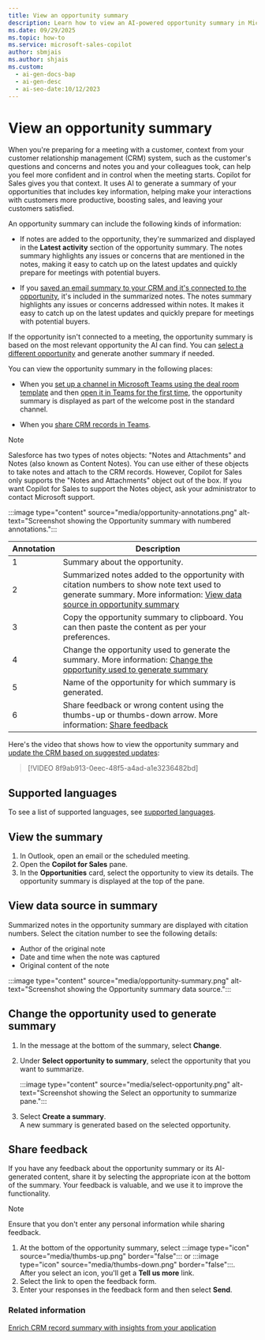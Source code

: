 ```yaml
---
title: View an opportunity summary
description: Learn how to view an AI-powered opportunity summary in Microsoft Copilot for Sales to help you interact more productively with customers and boost sales.
ms.date: 09/29/2025
ms.topic: how-to
ms.service: microsoft-sales-copilot
author: sbmjais
ms.author: shjais
ms.custom:
  - ai-gen-docs-bap
  - ai-gen-desc
  - ai-seo-date:10/12/2023
---
```


# View an opportunity summary

When you're preparing for a meeting with a customer, context from your customer relationship management (CRM) system, such as the customer's questions and concerns and notes you and your colleagues took, can help you feel more confident and in control when the meeting starts. Copilot for Sales gives you that context. It uses AI to generate a summary of your opportunities that includes key information, helping make your interactions with customers more productive, boosting sales, and leaving your customers satisfied.

An opportunity summary can include the following kinds of information:

- If notes are added to the opportunity, they're summarized and displayed in the **Latest activity** section of the opportunity summary. The notes summary highlights any issues or concerns that are mentioned in the notes, making it easy to catch up on the latest updates and quickly prepare for meetings with potential buyers.

- If you [saved an email summary to your CRM and it's connected to the opportunity](view-save-email-summary-crm.md#save-an-email-summary-to-your-crm), it's included in the summarized notes. The notes summary highlights any issues or concerns addressed within notes. It makes it easy to catch up on the latest updates and quickly prepare for meetings with potential buyers.

If the opportunity isn't connected to a meeting, the opportunity summary is based on the most relevant opportunity the AI can find. You can [select a different opportunity](#change-the-opportunity-used-to-generate-summary) and generate another summary if needed.

You can view the opportunity summary in the following places:

- When you [set up a channel in Microsoft Teams using the deal room template](set-up-team-deal-room-template.md) and then [open it in Teams for the first time](collaborate-teams-newly-created-existing-team.md), the opportunity summary is displayed as part of the welcome post in the standard channel.

- When you [share CRM records in Teams](share-crm-record-teams-conversation.md).

> [!NOTE]
> Salesforce has two types of notes objects: "Notes and Attachments" and Notes (also known as Content Notes). You can use either of these objects to take notes and attach to the CRM records. However, Copilot for Sales only supports the "Notes and Attachments" object out of the box. If you want Copilot for Sales to support the Notes object, ask your administrator to contact Microsoft support.

:::image type="content" source="media/opportunity-annotations.png" alt-text="Screenshot showing the Opportunity summary with numbered annotations.":::

| Annotation | Description |
|------------|-------------|
| 1 | Summary about the opportunity. |
| 2 | Summarized notes added to the opportunity with citation numbers to show note text used to generate summary. More information: [View data source in opportunity summary](#view-data-source-in-summary) |
| 3 | Copy the opportunity summary to clipboard. You can then paste the content as per your preferences. |
| 4 | Change the opportunity used to generate the summary. More information: [Change the opportunity used to generate summary](#change-the-opportunity-used-to-generate-summary) |
| 5 | Name of the opportunity for which summary is generated. |
| 6 | Share feedback or wrong content using the thumbs-up or thumbs-down arrow. More information: [Share feedback](#share-feedback) |

Here's the video that shows how to view the opportunity summary and [update the CRM based on suggested updates](suggested-crm-updates.md):

> [!VIDEO 8f9ab913-0eec-48f5-a4ad-a1e3236482bd]

## Supported languages

To see a list of supported languages, see [supported languages](introduction.md#supported-languages-and-geographies).

## View the summary

1. In Outlook, open an email or the scheduled meeting.  
1. Open the **Copilot for Sales** pane.
1. In the **Opportunities** card, select the opportunity to view its details.
    The opportunity summary is displayed at the top of the pane.

## View data source in summary

Summarized notes in the opportunity summary are displayed with citation numbers. Select the citation number to see the following details:

- Author of the original note  
- Date and time when the note was captured  
- Original content of the note

:::image type="content" source="media/opportunity-summary.png" alt-text="Screenshot showing the Opportunity summary data source.":::

## Change the opportunity used to generate summary

1. In the message at the bottom of the summary, select **Change**.  
1. Under **Select opportunity to summary**, select the opportunity that you want to summarize.  

   :::image type="content" source="media/select-opportunity.png" alt-text="Screenshot showing the Select an opportunity to summarize pane.":::

1. Select **Create a summary**.  
    A new summary is generated based on the selected opportunity.

## Share feedback

If you have any feedback about the opportunity summary or its AI-generated content, share it by selecting the appropriate icon at the bottom of the summary. Your feedback is valuable, and we use it to improve the functionality.

> [!NOTE]
> Ensure that you don't enter any personal information while sharing feedback.

1. At the bottom of the opportunity summary, select :::image type="icon" source="media/thumbs-up.png" border="false"::: or :::image type="icon" source="media/thumbs-down.png" border="false":::.  
   After you select an icon, you'll get a **Tell us more** link.  
1. Select the link to open the feedback form.  
1. Enter your responses in the feedback form and then select **Send**.

### Related information

[Enrich CRM record summary with insights from your application](extend-record-summary.md)
